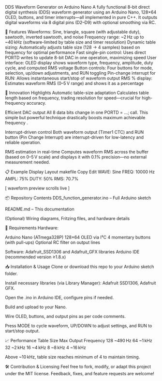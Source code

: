 DDS Waveform Generator on Arduino Nano
A fully functional 8-bit direct digital synthesis (DDS) waveform generator using an Arduino Nano, 128×64 OLED, buttons, and timer interrupts—all implemented in pure C++. It outputs digital waveforms via 8 digital pins (D2–D9) with optional smoothing via RC.

🚀 Features
Waveforms: Sine, triangle, square (with adjustable duty), sawtooth, inverted sawtooth, and noise
Frequency range: ~2 Hz up to ~40 kHz (software-limited by table size and timer resolution)
Dynamic table sizing: Automatically adjusts table size (128 → 4 samples) based on frequency for optimal performance
Fast single-pin control: Uses direct PORTD writes to update 8-bit DAC in one operation, maximizing speed 
User interface: OLED display shows waveform type, frequency, amplitude, duty cycle, and computed RMS voltage
Button controls: Four buttons for mode, selection, up/down adjustments, and RUN toggling
Pin-change interrupt for RUN: Allows instantaneous start/stop of waveform output
RMS % display: Estimates waveform RMS (0–5 V range) and shows it as a percentage

🧠 Innovation Highlights
Automatic table-size adaptation
Calculates table length based on frequency, trading resolution for speed—crucial for high-frequency accuracy.

Efficient DAC output
All 8 data bits change in one PORTD = ...; call. This simple but powerful technique drastically boosts maximum achievable frequency .

Interrupt-driven control
Both waveform output (Timer1 CTC) and RUN button (Pin Change Interrupt) are interrupt-driven for low-latency and reliable operation.

RMS estimation in real-time
Computes waveform RMS across the buffer (based on 0–5 V scale) and displays it with 0.1% precision—no external measurement needed.

📋 Example Display Layout
makefile
Copy
Edit
WAVE: Sine
FREQ: 10000 Hz
AMPL: 75%
DUTY: 50%
RMS: 70.7%

[  waveform preview scrolls live ]

📦 Repository Contents
DDS_function_generator.ino – Full Arduino sketch

README.md – This documentation

(Optional) Wiring diagrams, Fritzing files, and hardware details

🔧 Requirements
Hardware:

Arduino Nano (ATmega328P)
128×64 OLED via I²C
4 momentary buttons (with pull-ups)
Optional RC filter on output lines

Software:
Adafruit_SSD1306 and Adafruit_GFX libraries
Arduino IDE (recommended version ≥1.8.x)

📥 Installation & Usage
Clone or download this repo to your Arduino sketch folder.

Install necessary libraries (via Library Manager): Adafruit SSD1306, Adafruit GFX.

Open the .ino in Arduino IDE, configure pins if needed.

Build and upload to your Nano.

Wire OLED, buttons, and output pins as per code comments.

Press MODE to cycle waveform, UP/DOWN to adjust settings, and RUN to start/stop output.

📈 Performance
Table Size	Max Output Frequency
128	~490 Hz
64	~1 kHz
32	~2 kHz
16	~4 kHz
8	~8 kHz
4	~16 kHz

Above ~10 kHz, table size reaches minimum of 4 to maintain timing.

🛠️ Contribution & Licensing
Feel free to fork, modify, or adapt this project under the MIT license.
Feedback, fixes, and feature requests are welcome!

